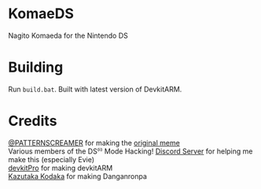 # KomaeDS

Nagito Komaeda for the Nintendo DS

# Building 

Run `build.bat`. Built with latest version of DevkitARM.

# Credits

[@PATTERNSCREAMER](https://twitter.com/PATTERNSCREAMER) for making the [original meme](https://twitter.com/PATTERNSCREAMER/status/1188261607593271296)  
Various members of the DS⁽ⁱ⁾ Mode Hacking! [Discord Server](https://discord.gg/yD3spjv) for helping me make this (especially Evie)  
[devkitPro](https://devkitpro.org/) for making devkitARM  
[Kazutaka Kodaka](https://en.wikipedia.org/wiki/Kazutaka_Kodaka) for making Danganronpa  
